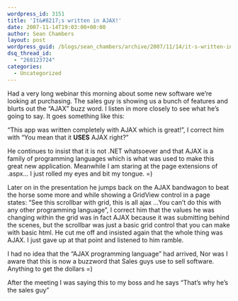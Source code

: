 ```yaml
---
wordpress_id: 3151
title: 'It&#8217;s written in AJAX!'
date: 2007-11-14T19:03:00+00:00
author: Sean Chambers
layout: post
wordpress_guid: /blogs/sean_chambers/archive/2007/11/14/it-s-written-in-ajax.aspx
dsq_thread_id:
  - "268123724"
categories:
  - Uncategorized
---
```

Had a very long webinar this morning about some new software we&#8217;re looking at purchasing. The sales guy is showing us a bunch of features and blurts out the &#8220;AJAX&#8221; buzz word. I listen in more closely to see what he&#8217;s going to say. It goes something like this:


  


&#8220;This app was written completely with AJAX which is great!&#8221;, I correct him with &#8220;You mean that it **USES** AJAX right?&#8221;


  


He continues to insist that it is not .NET whatsoever and that AJAX is a family of programming languages which is what was used to make this great new application. Meanwhile I am staring at the page extensions of .aspx&#8230; I just rolled my eyes and bit my tongue. =)


  


Later on in the presentation he jumps back on the AJAX bandwagon to beat the horse some more and while showing a GridView control in a page states: &#8220;See this scrollbar with grid, this is all ajax &#8230;You can&#8217;t do this with any other programming language&#8221;, I correct him that the values he was changing&nbsp;within the grid&nbsp;was in fact AJAX because it was submitting behind the scenes, but the scrollbar was just a basic grid control that you can make with basic html.&nbsp;He&nbsp;cut me off and&nbsp;insisted again that the whole thing was AJAX. I just gave up at that point and listened to him ramble.


  


I had no idea that the &#8220;AJAX programming language&#8221; had arrived, Nor was I aware that this is now a buzzword that Sales guys use to sell software. Anything to get the dollars =)


  


After the meeting I was saying this to my boss and he says &#8220;That&#8217;s why he&#8217;s the sales guy&#8221;